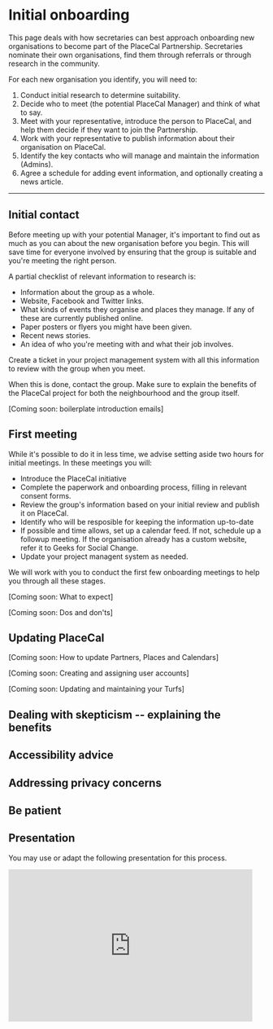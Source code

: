 # Initial onboarding

This page deals with how secretaries can best approach onboarding new organisations to become part of the PlaceCal Partnership. Secretaries nominate their own organisations, find them through referrals or through research in the community.

For each new organisation you identify, you will need to:

 1. Conduct initial research to determine suitability.
 1. Decide who to meet (the potential PlaceCal Manager) and think of what to say.
 1. Meet with your representative, introduce the person to PlaceCal, and help them decide if they want to join the Partnership.
 1. Work with your representative to publish information about their organisation on PlaceCal.
 1. Identify the key contacts who will manage and maintain the information (Admins).
 1. Agree a schedule for adding event information, and optionally creating a news article.

---

## Initial contact

Before meeting up with your potential Manager, it's important to find out as much as you can about the new organisation before you begin. This will save time for everyone involved by ensuring that the group is suitable and you're meeting the right person.

A partial checklist of relevant information to research is:

 - Information about the group as a whole.
 - Website, Facebook and Twitter links.
 - What kinds of events they organise and places they manage. If any of these are currently published online.
 - Paper posters or flyers you might have been given.
 - Recent news stories.
 - An idea of who you're meeting with and what their job involves.

Create a ticket in your project management system with all this information to review with the group when you meet.

When this is done, contact the group. Make sure to explain the benefits of the PlaceCal project for both the neighbourhood and the group itself.

[Coming soon: boilerplate introduction emails]

## First meeting

While it's possible to do it in less time, we advise setting aside two hours for initial meetings. In these meetings you will:

- Introduce the PlaceCal initiative
- Complete the paperwork and onboarding process, filling in relevant consent forms.
- Review the group's information based on your initial review and publish it on PlaceCal.
- Identify who will be resposible for keeping the information up-to-date
- If possible and time allows, set up a calendar feed. If not, schedule up a followup meeting. If the organisation already has a custom website, refer it to Geeks for Social Change.
- Update your project managent system as needed.

We will work with you to conduct the first few onboarding meetings to help you through all these stages.

[Coming soon: What to expect]

[Coming soon: Dos and don'ts]

## Updating PlaceCal

[Coming soon: How to update Partners, Places and Calendars]

[Coming soon: Creating and assigning user accounts]

[Coming soon: Updating and maintaining your Turfs]

## Dealing with skepticism -- explaining the benefits

## Accessibility advice

## Addressing privacy concerns

## Be patient


## Presentation

You may use or adapt the following presentation for this process.

<iframe src="https://docs.google.com/presentation/d/e/2PACX-1vQMSMQ1yg0pRP8I52N542A-UA8K_z_jRXFDzqhOcqG9rAYVXTfhVV1KKXwmQ1Xm4LVld70ELbkGLIJ_/embed?start=false&loop=false&delayms=5000" frameborder="0" width="480" height="299" allowfullscreen="true" mozallowfullscreen="true" webkitallowfullscreen="true"></iframe>
